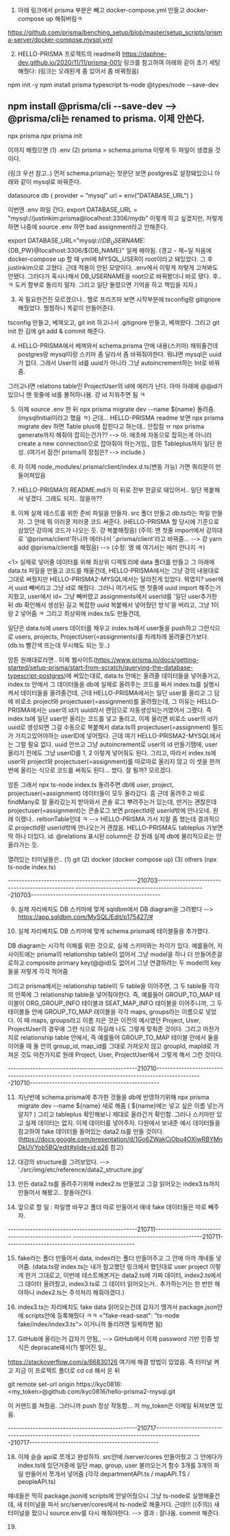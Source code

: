 1. 아래 링크에서 prisma 부분은 빼고 docker-compose.yml 만들고 docker-compose up 해줘버림ㅋ

https://github.com/prisma/benching_setup/blob/master/setup_scripts/prisma-server/docker-compose.mysql.yml

2. HELLO-PRISMA 프로젝트의 readme와 https://daphne-dev.github.io/2020/11/11/prisma-001/ 링크를 참고하여
아래와 같이 초기 세팅 해줬다: (링크는 오래된게 좀 있어서 좀 바꿔줬음)

npm init -y
npm install prisma typescript ts-node @types/node --save-dev
## npm install @prisma/cli --save-dev   -->   @prisma/cli는 renamed to prisma. 이제 안쓴다.
npx prisma
npx prisma init

이까지 해줬으면 (1) .env (2) prisma > schema.prisma 이렇게 두 파일이 생겼을 것이다.

(링크 우선 참고..)
먼저 schema.prisma는 첫문단 보면 postgres로 설정돼있으니 아래와 같이 mysql로 바꿔준다.

datasource db {
  provider = "mysql"
  url      = env("DATABASE_URL")
}

이번엔 .env 파일 간다. export DATABASE_URL = "mysql://justinkim:prisma@localhost:3306/mydb" 이렇게
하고 싶겠지만, 저렇게 하면 나중에 source .env 하면 bad assignment라고 안해준다.

export DATABASE_URL="mysql://${DB_USERNAME}:${DB_PW}@localhost:3306/${DB_NAME}" 일케 해야됨.
(경고 - 제~일 처음에 docker-compose up 할 때 yml에 MYSQL_USER이 root이라고 돼있었다. 그 후 justinkim으로 
고쳤다. 근데 적용이 안된 모양이다. .env에서 이렇게 저렇게 고쳐봐도 안됐다. 그러다가 혹시나해서 DB_USERNAME을 root으로
바꿔봤더니 바로 됐다. 후..ㅋ 도커 함부로 돌리지 말자. 그리고 일단 돌렸으면 기억을 하고 책임을 지자.)

3. 꼭 필요한건진 모르겠으나.. 헬로 프리즈마 보면 시작부분에 tsconfig랑 gitignore 해줬었다. 찜찜하니 똑같이 만들어준다.

tsconfig 만들고, 베껴오고, git init 하고나서 .gitignore 만들고, 베껴왔다.
그리고 git init 한 김에 git add & commit 해준다.

4. HELLO-PRISMA에서 베껴와서 schema.prisma 안에 내용(스키마) 채워줄건데 postgres랑 mysql이랑 스키마 좀 달라서
좀 바꿔줘야한다. 뭐냐면 mysql은 uuid가 없다. 그래서 User의 id를 uuid가 아니라 그냥 autoincrement하는 Int로 바꿔줌.

그러고나면 relations table인 ProjectUser의 id에 에러가 난다. 아마 아래에 @@id가 있으니 맨 윗줄에 id를 불허하나봄.
걍 id 지워주면 됨 ㅋ

5. 이제 source .env 한 뒤 npx prisma migrate dev --name ${name} 돌려줌. (mysqlInitial이라고 했음 ㅋ)
근데... HELLO-PRISMA readme 보면 npx prisma migrate dev 하면 Table plus에 잡힌다고 하는데.. 안잡힘 ㅠ
npx prisma generate까지 해줘야 잡히는건가?? --> 아. 애초에 자동으로 잡히는게 아니라 create a new connection으로
잡아줘야 하는거임,, 암튼 Tableplus까지 일단 완성. (여기서 잠깐! prisma의 장점은? --> include.)

6. 자 이제 node_modules/.prisma/client/index.d.ts(변동 가능) 가면 쿼리문이 만들어져있음

7. HELLO-PRISMA의 README.md가 이 뒤로 전부 한글로 돼있어서.. 일단 복붙해서 넣겠다. 그래도 되지.. 않을까??

8. 이제 실제 테스트를 위한 준비 파일을 만들자. src 폴더 만들고 db.ts라는 파일 만들자. 그 안에 뭐 이러쿵 저러쿵 코드 써준다. (HELLO-PRISMA 할 당시에 기준으로 삼았던 강의에 코드가 나오는 듯. 걍 복붙해줬음)
(주의: 맨 첫줄 import에서 강의대로 '@prisma/client'하니까 에러나서 '.prisma/client'라고 바꿔줌... --> 걍 yarn add @prisma/client를 해줬음) --> (수정: 엥 왜 여기서는 에러 안나지 ㅋ)

<1>
실제로 넣어줄 데이터를 위해 최상위 디렉토리에 data 폴더를 만들고 그 아래에 data.ts 파일을 만들고
코드를 채울건데, HELLO-PRISMA에서는 그냥 강의 내용대로 그대로 써줬지만 HELLO-PRISMA2-MYSQL에서는 달라진게 있었다.
뭐였지? user에서 uuid 빼버리고 그냥 id로 해줬다.
그러니 여기서도 맨 첫줄에 uuid import 해주는거 지웠고, user에서 id= 그냥 빼버렸고 assignments에서 userId를
'일단 user추가한 뒤 db 확인해서 생성된 길고 복잡한 uuid 복붙해서 넣어줬던 방식'을 버리고, 그냥 1이랑 2 넣어줌 ㅋ
그리고 최상위에 index.ts도 만들건데,
<!-- (엥: data.ts 첫줄 'uuid' 왜 빨간줄?... -> yarn add uuid 해줬음) -->
일단은 data.ts에 users 데이터를 채우고 index.ts에서 user들을 push하고 그런식으로 users, projects, ProjectUser(=assignments)를 차례차례 올려줄건가보다. (db.ts 빨간색 뜨는데 무시해도 되는 듯..)

암튼 원래대로라면.. 이제 웹사이트(https://www.prisma.io/docs/getting-started/setup-prisma/start-from-scratch/querying-the-database-typescript-postgres)에 써있는대로, data.ts 안에는 올려줄 데이터들을 넣어줄거고, index.ts 안에서 그 데이터들을 db에 실제로 올려주는 코드를 짜서 index.ts를 실행시켜서 데이터들을 
올려줄건데, 근데 HELLO-PRISMA에서는 일단 user를 올리고 그 담에 비로소  project와 projectuser(=assignment)를 
올려줬는데, 그 이유는 HELLO-PRISMA에서는 user의 id가 uuid라서 랜덤으로 자동생성되는거였어서 그랬다.
즉 index.ts에 일단 user만 올리는 코드를 넣고 돌리고, 이제 올리면 비로소 user의 id가 uuid로 생성되면
그걸 수동으로 복붙해서 data.ts의 projectuser(=assignment) 필드가 가지고있어야하는 userID에 넣어줬다.
근데 여기 HELLO-PRISMA2-MYSQL에서는 그럴 필요 없다. uuid 안쓰고 그냥 autoincrement로 user의 id 만들기땜에, user 올리기 전에도 그냥 userID를 1, 2 이렇게 넣어줘도 된다.
그리고, 따라서 index.ts에 user와 project와 projectuser(=assignment)를 따로따로 올리지 않고 이 셋을
한꺼번에 올리는 식으로 코드를 써줘도 된다... 썼다. 잘 될까? 모르겠다.

암튼 그래서 npx ts-node index.ts 돌려주면 db에 user, project, projectuser(=assignment) 데이터들이 모두 올라갔다. 흠 근데 올려주고 바로 findMany로 잘 올라갔는지 받아와서 콘솔 로그 뿌려주는거 있는데, 딴거는 괜찮은데
projectuser(=assignment)는 콘솔로그 보면 projectId랑 userId밖에 안나오네. 원래 이랬나.. reltionTable인데 ㅋ
--> HELLO-PRISMA 가서 지랄 좀 했는데 결과적으로 projectId랑 userId밖에 안나오는거 괜찮음. HELLO-PRISMA도
tableplus 가보면 딱 하나 더있다. id. @relations 표시된 column은 걍 원래 실제 db에 물리적으로는 안올라가는 듯.

열려있는 터미널들은..
(1) git
(2) docker (docker compose up)
(3) others (npx ts-node index.ts)

-----------------------------------------------210703-----------------------------------------------
-----------------------------------------------210703-----------------------------------------------

9. 실제 자리배치도 DB 스키마에 맞게 sqldbm에서 DB diagram을 그려봤다 --> https://app.sqldbm.com/MySQL/Edit/p175427/#

10. 실제 자리배치도 DB 스키마에 맞게 schema.prisma에 테이블들을 추가했다.

DB diagram는 시각적 이해를 위한 것으로, 실제 스키마와는 차이가 있다. 예를들어, 저 사이트에는 prisma의 relationship table이 없어서
그냥 model을 하나 더 만들어준걸로하고 composite primary key(@@id)도 없어서 그냥 연결하려는 두 model의 key들을 저렇게 각각 적어줌

그리고 prisma에서는 relationship table이 두 table을 이어주면, 그 두 table들 각각의 안쪽에 그 relationship table을 
넣어줘야한다. 즉, 예를들어 GROUP_TO_MAP 테이블이 ORG_GROUP_INFO 테이블과 SEAT_MAP_INFO 테이블을 이어주니까, 그 두 테이블들 안에 
GROUP_TO_MAP 테이블을 각각 maps, groups라는 이름으로 넣었다. 이 때 maps, groups라고 이름 지은 것은 이전의 예시였던 Project,
User, ProjectUser의 경우에 그런 식으로 하길래 나도 그렇게 맞춰준 것이다. 그리고 마찬가지로 relationship table 안에서, 즉
예를들어 GROUP_TO_MAP 테이블 안에서 둘을 이어줄 때 둘 안의 group_id, map_id를 그대로 가져오지 않고 groupId, mapId로 가져온 것도
마찬가지로 원래 Project, User, ProjectUser에서 그렇게 해서 그런 것이다.


-----------------------------------------------210710-----------------------------------------------
-----------------------------------------------210710-----------------------------------------------

11. 지난번에 schema.prisma에 추가한 것들을 db에 반영하기위해 npx prisma migrate dev --name ${name} 새로 해줌 ( ${name}에는 넣고 싶은 이름 넣는거 알지? )
그리고 tableplus 확인해보니 제대로 올라간거 확인함. 그러나 스키마만 있고 실제 데이터는 없지. 이제 데이터를 넣어주자. 다원에서 보내준 예시 데이터들을 참고하여 fake 데이터들 들어있는 data2.ts를 만들 것이다.
(https://docs.google.com/presentation/d/1Go6ZWakCjObu4OXlwRBYMnDkUVYob5BQ/edit#slide=id.p26 참고)

12. 대강의 structure를 그려보았다. --> './src/img/etc/reference/data2_structure.jpg'

13. 만든 data2.ts를 올려주기위해 index2.ts 만들었고 그걸 읽어오는 index3.ts까지 만들어서 해봤고.. 잘돌아간다.

14. 앞으로 할 일  : 파일명 바꾸고 폴더 따로 만들어서 얘네 fake 데이터들은 따로 빼주자.

-----------------------------------------------210711-----------------------------------------------
-----------------------------------------------210711-----------------------------------------------

15. fake라는 폴더 만들어서 data, index라는 폴더 만들어주고 그 안에 아까 걔네들 넣어줌.
(data.ts랑 index.ts는 내가 참고했던 링크에서 했던대로 user project 이렇게 한거 그대로고,
이번에 테스트해본거는 data2.ts에 가짜 데이터, index2.ts에서 그 데이터 올려줬고, index3.ts로 그 데이터 읽어오는거..
추가하는거는 한 번만 해야하니 index2.ts는 주석처리 해줘야겠다.)

16. index3.ts는 자리배치도 fake data 읽어오는건데 갑자기 땡겨서 package.json안에 scripts안에 등록해줬다 ㅋㅋ
<"fake-read-seat": "ts-node fake/index/index3.ts"> 이거니까 돌리려면 <npm run fake-read-seat> 일케하면 됨)

17. GitHub에 올리는거 갑자기 안됨,, --> GitHub에서 이제 password 기반 인증 방식은 depracate돼서(?) 벌어진 일,,

https://stackoverflow.com/a/66830126 여기에 해결 방법이 있었음. 즉 터미널 켜고 지금 이 프로젝트 폴더로 cd cd 해서 온 뒤

git remote set-url origin https://kyc0816:<my_token>@github.com/kyc0816/hello-prisma2-mysql.git

이 커맨드를 쳐줬음. 그러니까 push 정상 작동함... 저 my_token은 이메일 뒤져보면 있음.

-----------------------------------------------210717-----------------------------------------------
-----------------------------------------------210717-----------------------------------------------

18. 이제 슬슬 api로 쪼개고 완성하자. src안에 /server/cores 만들어줬고 그 안에다가 index.ts에 있던거중에 일단 map, group, user 불러오는거 함수 3개를 3개의 파일 만들어서 쪼개서 넣어줌 (각각 departmentAPI.ts / mapAPI.TS / peopleAPI.ts)

얘네들은 딱히 package.json에 scripts에 안넣어줬으니 그냥 ts-node로 실행해줄건데, 새 터미널을 파서 src/server/cores에서 ts-node로 해줄거다. 근데!!! ((주의)) 새 터미널을 팠으니 source.env를 다시 해줘야한다. --> 결과 : 잘나옴. commit 해준다.

19. 